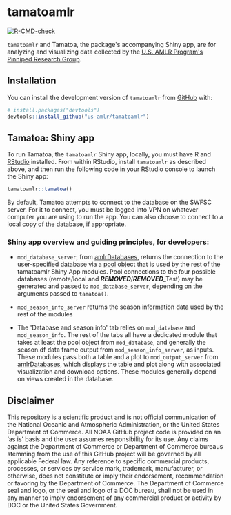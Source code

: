 # tamatoamlr

<!-- badges: start -->

[![R-CMD-check](https://github.com/us-amlr/tamatoamlr/actions/workflows/R-CMD-check.yaml/badge.svg)](https://github.com/us-amlr/tamatoamlr/actions/workflows/R-CMD-check.yaml)
<!-- badges: end -->

`tamatoamlr` and Tamatoa, the package's accompanying Shiny app, are for analyzing and visualizing data collected by the [U.S. AMLR Program's](https://www.fisheries.noaa.gov/about/antarctic-ecosystem-research-division-southwest-fisheries-science-center) [Pinniped Research Group](https://www.fisheries.noaa.gov/international/science-data/pinniped-research-antarctic).

## Installation

You can install the development version of `tamatoamlr` from [GitHub](https://github.com/) with:

``` r
# install.packages("devtools")
devtools::install_github("us-amlr/tamatoamlr")
```

## Tamatoa: Shiny app

To run Tamatoa, the `tamatoamlr` Shiny app, locally, you must have R and [RStudio](https://www.rstudio.com/products/rstudio/download/#download) installed. From within RStudio, install `tamatoamlr` as described above, and then run the following code in your RStudio console to launch the Shiny app:

``` r
tamatoamlr::tamatoa()
```

By default, Tamatoa attempts to connect to the database on the SWFSC server. For it to connect, you must be logged into VPN on whatever computer you are using to run the app. You can also choose to connect to a local copy of the database, if appropriate.

### Shiny app overview and guiding principles, for developers:

* `mod_database_server`, from [amlrDatabases](https://github.com/us-amlr/amlrDatabases), returns the connection to the user-specified database via a [pool](https://github.com/rstudio/pool) object that is used by the rest of the tamatoamlr Shiny App modules. Pool connections to the four possible databases (remote/local and ***REMOVED***/***REMOVED***_Test) may be generated and passed to `mod_database_server`, depending on the arguments passed to `tamatoa()`. 

* `mod_season_info_server` returns the season information data used by the rest of the modules

* The 'Database and season info' tab relies on `mod_database` and `mod_season_info`. The rest of the tabs all have a dedicated module that takes at least the pool object from `mod_database`, and generally the season.df data frame output from `mod_season_info_server`, as inputs. These modules pass both a table and a plot to `mod_output_server` from  [amlrDatabases](https://github.com/us-amlr/amlrDatabases), which displays the table and plot along with associated visualization and download options. These modules generally depend on views created in the database.

## Disclaimer

This repository is a scientific product and is not official communication of the National Oceanic and Atmospheric Administration, or the United States Department of Commerce. All NOAA GitHub project code is provided on an ‘as is’ basis and the user assumes responsibility for its use. Any claims against the Department of Commerce or Department of Commerce bureaus stemming from the use of this GitHub project will be governed by all applicable Federal law. Any reference to specific commercial products, processes, or services by service mark, trademark, manufacturer, or otherwise, does not constitute or imply their endorsement, recommendation or favoring by the Department of Commerce. The Department of Commerce seal and logo, or the seal and logo of a DOC bureau, shall not be used in any manner to imply endorsement of any commercial product or activity by DOC or the United States Government.
